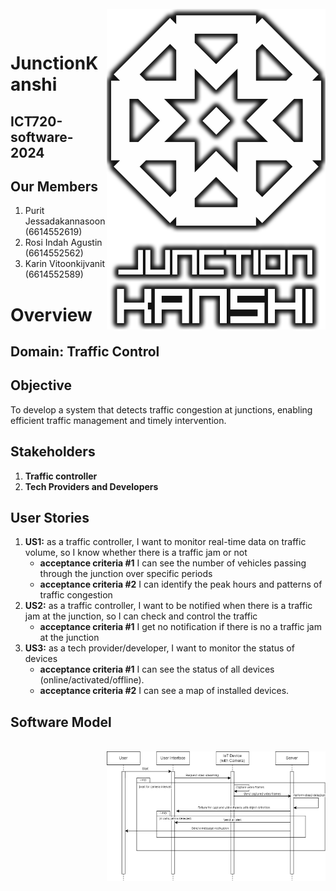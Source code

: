 <br>
<img align="right" src="https://github.com/karinzaa/JunctionKanshi/blob/main/images/JunctionKanshiLogoOriginal.png" width="350"></img>
<p align="center">
</br>	

# JunctionKanshi
## ICT720-software-2024
## Our Members
1. Purit Jessadakannasoon (6614552619)
2. Rosi Indah Agustin (6614552562)
3. Karin Vitoonkijvanit (6614552589)

# Overview     
## Domain: Traffic Control

## Objective
To develop a system that detects traffic congestion at junctions, enabling efficient traffic management and timely intervention.

## Stakeholders

1. **Traffic controller**
2. **Tech Providers and Developers**

## User Stories

1. **US1:** as a traffic controller, I want to monitor real-time data on traffic volume, so I know whether there is a traffic jam or not
   - **acceptance criteria #1** I can see the number of vehicles passing through the junction over specific periods
   - **acceptance criteria #2** I can identify the peak hours and patterns of traffic congestion
2. **US2:** as a traffic controller, I want to be notified when there is a traffic jam at the junction, so I can check and control the traffic
   - **acceptance criteria #1** I get no notification if there is no a traffic jam at the junction
3. **US3:** as a tech provider/developer, I want to monitor the status of devices
   - **acceptance criteria #1** I can see the status of all devices (online/activated/offline).
   - **acceptance criteria #2** I can see a map of installed devices.

## Software Model
<br>
<img align="right" src="https://github.com/karinzaa/JunctionKanshi/blob/main/images/sequence_diagram.png" width="350"></img>
<p align="center">
</br>	
